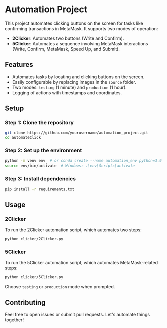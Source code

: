 
# Automation Project

This project automates clicking buttons on the screen for tasks like confirming transactions in MetaMask. It supports two modes of operation:
- **2Clicker**: Automates two buttons (Write and Confirm).
- **5Clicker**: Automates a sequence involving MetaMask interactions (Write, Confirm, MetaMask, Speed Up, and Submit).

## Features
- Automates tasks by locating and clicking buttons on the screen.
- Easily configurable by replacing images in the `source` folder.
- Two modes: `testing` (1 minute) and `production` (1 hour).
- Logging of actions with timestamps and coordinates.

## Setup

### Step 1: Clone the repository
```bash
git clone https://github.com/yourusername/automation_project.git
cd automateClick
```

### Step 2: Set up the environment
```bash
python -m venv env  # or conda create --name automation_env python=3.9
source env/bin/activate  # Windows: .\env\Scripts\activate
```

### Step 3: Install dependencies
```bash
pip install -r requirements.txt
```

## Usage

### 2Clicker
To run the 2Clicker automation script, which automates two steps:
```bash
python clicker/2Clicker.py
```

### 5Clicker
To run the 5Clicker automation script, which automates MetaMask-related steps:
```bash
python clicker/5Clicker.py
```

Choose `testing` or `production` mode when prompted.

## Contributing
Feel free to open issues or submit pull requests. Let's automate things together!
